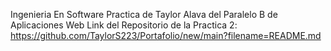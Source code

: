 Ingenieria En Software
Practica de Taylor Alava del Paralelo B de Aplicaciones Web
Link del Repositorio de la Practica 2: https://github.com/TaylorS223/Portafolio/new/main?filename=README.md

